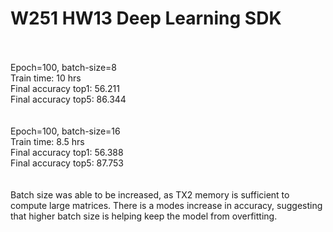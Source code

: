 # W251 HW13 Deep Learning SDK
<br><br>
Epoch=100, batch-size=8 <br>
Train time: 10 hrs<br>
Final accuracy top1: 56.211<br>
Final accuracy top5: 86.344<br>
<br><br>
Epoch=100, batch-size=16<br>
Train time: 8.5 hrs<br>
Final accuracy top1: 56.388<br>
Final accuracy top5: 87.753<br>
<br><br>
Batch size was able to be increased, as TX2 memory is sufficient to compute large matrices. There is a modes increase in accuracy, suggesting that higher batch size is helping keep the model from overfitting.

